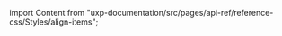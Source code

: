 
import Content from "uxp-documentation/src/pages/api-ref/reference-css/Styles/align-items";

<Content query="product=xd"/>
